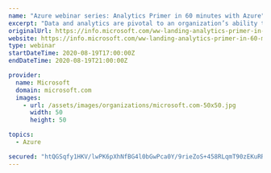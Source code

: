 ```yaml
---
name: "Azure webinar series: Analytics Primer in 60 minutes with Azure"
excerpt: "Data and analytics are pivotal to an organization’s ability to respond quickly to a changing business environment. Register for this primer to learn how to improve the speed and quality of your decision-making by turning data into insights. Find out how to build end-to-end analytics solutions with a"
originalUrl: https://info.microsoft.com/ww-landing-analytics-primer-in-60-minutes-with-azure.html?lcid=en-us
website: https://info.microsoft.com/ww-landing-analytics-primer-in-60-minutes-with-azure.html?lcid=en-us
type: webinar
startDateTime: 2020-08-19T17:00:00Z
endDateTime: 2020-08-19T21:00:00Z

provider:
  name: Microsoft
  domain: microsoft.com
  images:
    - url: /assets/images/organizations/microsoft.com-50x50.jpg
      width: 50
      height: 50

topics:
  - Azure

secured: "htQGSqfy1HKV/lwPK6pXhNfBG4l0bGwPca0Y/9rieZoS+458RLqmT90zEKuRRt9aOs4MlyFTaebPLjWYNlabHG9hES2/IGzMUZCyBDNH9VAeCbv+unNgl0QIE47D1WZ4lj78ShIq9aoeoxz8SsdG1lHXSVCkQacckL4cNZfbu/FbCgi2JmCzY4oUtiP5HIKbuA7NAPTGmWMp2aM22Rn0hg0sPJTMUhsWwPrZBB8f6hwMWMABTLE4tZuYawa0dlRK3/2ayaYAHLONSvTRwl9Bv8C0U54dVR950vQjRigcPZLLb/kCP49QtQmHkSDoi9WeKM3Kad1XkNivXul0Y684ag==;0UgCgsRuIJCBeCu2G3MYfg=="
---
```



